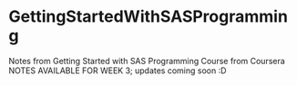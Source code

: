 # GettingStartedWithSASProgramming
Notes from Getting Started with SAS Programming Course from Coursera
NOTES AVAILABLE FOR WEEK 3; updates coming soon :D
